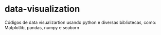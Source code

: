 # data-visualization

Códigos de data visualizartion usando python e diversas bibliotecas, como: Matplotlib, pandas, numpy e seaborn

